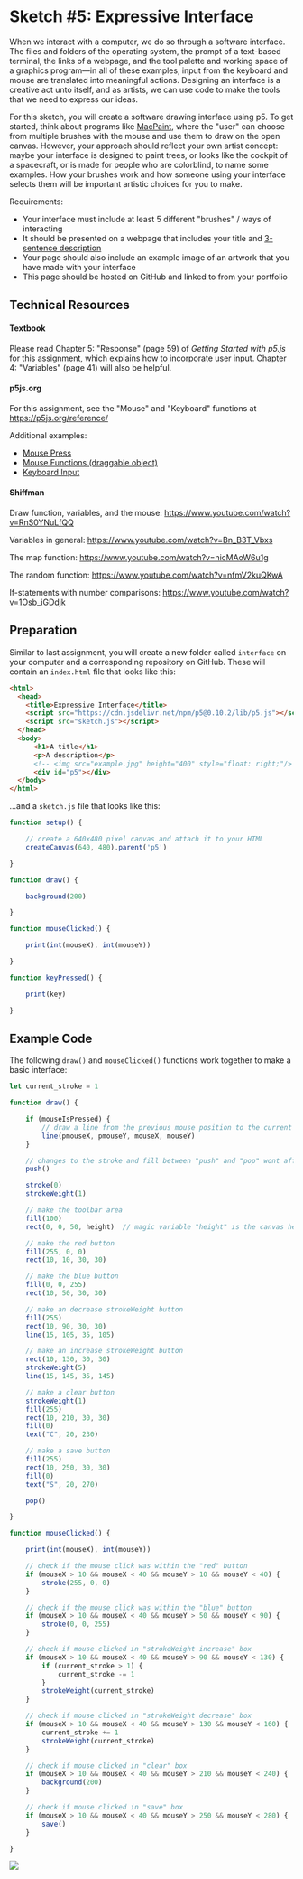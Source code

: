 # Sketch #5: Expressive Interface

When we interact with a computer, we do so through a software interface. The files and folders of the operating system, the prompt of a text-based terminal, the links of a webpage, and the tool palette and working space of a graphics program—in all of these examples, input from the keyboard and mouse are translated into meaningful actions. Designing an interface is a creative act unto itself, and as artists, we can use code to make the tools that we need to express our ideas.

For this sketch, you will create a software drawing interface using p5. To get started, think about programs like [MacPaint](https://en.wikipedia.org/wiki/MacPaint), where the "user" can choose from multiple brushes with the mouse and use them to draw on the open canvas. However, your approach should reflect your own artist concept: maybe your interface is designed to paint trees, or looks like the cockpit of a spacecraft, or is made for people who are colorblind, to name some examples. How your brushes work and how someone using your interface selects them will be important artistic choices for you to make.

Requirements:
- Your interface must include at least 5 different "brushes" / ways of interacting
- It should be presented on a webpage that includes your title and [3-sentence description](../../resources/description_guidelines.md)
- Your page should also include an example image of an artwork that you have made with your interface
- This page should be hosted on GitHub and linked to from your portfolio


## Technical Resources

#### Textbook

Please read Chapter 5: "Response" (page 59) of _Getting Started with p5.js_ for this assignment, which explains how to incorporate user input. Chapter 4: "Variables" (page 41) will also be helpful.


#### p5js.org

For this assignment, see the "Mouse" and "Keyboard" functions at https://p5js.org/reference/  

Additional examples:
- [Mouse Press](https://p5js.org/examples/input-mouse-press.html)
- [Mouse Functions (draggable object)](https://p5js.org/examples/input-mouse-functions.html)
- [Keyboard Input](https://p5js.org/examples/input-keyboard.html)


#### Shiffman

Draw function, variables, and the mouse:
https://www.youtube.com/watch?v=RnS0YNuLfQQ

Variables in general:
https://www.youtube.com/watch?v=Bn_B3T_Vbxs

The map function:
https://www.youtube.com/watch?v=nicMAoW6u1g

The random function:
https://www.youtube.com/watch?v=nfmV2kuQKwA

If-statements with number comparisons:
https://www.youtube.com/watch?v=1Osb_iGDdjk


## Preparation

Similar to last assignment, you will create a new folder called `interface` on your computer and a corresponding repository on GitHub. These will contain an `index.html` file that looks like this:

```html
<html>
  <head>
    <title>Expressive Interface</title>
    <script src="https://cdn.jsdelivr.net/npm/p5@0.10.2/lib/p5.js"></script>
    <script src="sketch.js"></script>
  </head>
  <body>
      <h1>A title</h1>
      <p>A description</p>
      <!-- <img src="example.jpg" height="400" style="float: right;"/> -->      
      <div id="p5"></div>
  </body>
</html>
```

...and a `sketch.js` file that looks like this:

```js
function setup() {

    // create a 640x480 pixel canvas and attach it to your HTML
    createCanvas(640, 480).parent('p5')

}

function draw() {

    background(200)

}

function mouseClicked() {

    print(int(mouseX), int(mouseY))

}

function keyPressed() {

    print(key)

}
```



## Example Code

The following `draw()` and `mouseClicked()` functions work together to make a basic interface:

```js
let current_stroke = 1

function draw() {

    if (mouseIsPressed) {
        // draw a line from the previous mouse position to the current mouse position
        line(pmouseX, pmouseY, mouseX, mouseY)
    }

    // changes to the stroke and fill between "push" and "pop" wont affect other draw commands
    push()

    stroke(0)
    strokeWeight(1)

    // make the toolbar area
    fill(100)
    rect(0, 0, 50, height)  // magic variable "height" is the canvas height

    // make the red button
    fill(255, 0, 0)
    rect(10, 10, 30, 30)

    // make the blue button
    fill(0, 0, 255)
    rect(10, 50, 30, 30)

    // make an decrease strokeWeight button
    fill(255)
    rect(10, 90, 30, 30)
    line(15, 105, 35, 105)

    // make an increase strokeWeight button
    rect(10, 130, 30, 30)
    strokeWeight(5)
    line(15, 145, 35, 145)

    // make a clear button
    strokeWeight(1)
    fill(255)
    rect(10, 210, 30, 30)
    fill(0)
    text("C", 20, 230)

    // make a save button
    fill(255)
    rect(10, 250, 30, 30)
    fill(0)
    text("S", 20, 270)

    pop()

}

function mouseClicked() {

    print(int(mouseX), int(mouseY))

    // check if the mouse click was within the "red" button
    if (mouseX > 10 && mouseX < 40 && mouseY > 10 && mouseY < 40) {
        stroke(255, 0, 0)
    }

    // check if the mouse click was within the "blue" button
    if (mouseX > 10 && mouseX < 40 && mouseY > 50 && mouseY < 90) {
        stroke(0, 0, 255)
    }

    // check if mouse clicked in "strokeWeight increase" box
    if (mouseX > 10 && mouseX < 40 && mouseY > 90 && mouseY < 130) {
        if (current_stroke > 1) {
            current_stroke -= 1
        }
        strokeWeight(current_stroke)
    }

    // check if mouse clicked in "strokeWeight decrease" box
    if (mouseX > 10 && mouseX < 40 && mouseY > 130 && mouseY < 160) {
        current_stroke += 1
        strokeWeight(current_stroke)
    }

    // check if mouse clicked in "clear" box
    if (mouseX > 10 && mouseX < 40 && mouseY > 210 && mouseY < 240) {
        background(200)
    }

    // check if mouse clicked in "save" box
    if (mouseX > 10 && mouseX < 40 && mouseY > 250 && mouseY < 280) {
        save()
    }

}
```

![](interface_example.png)
